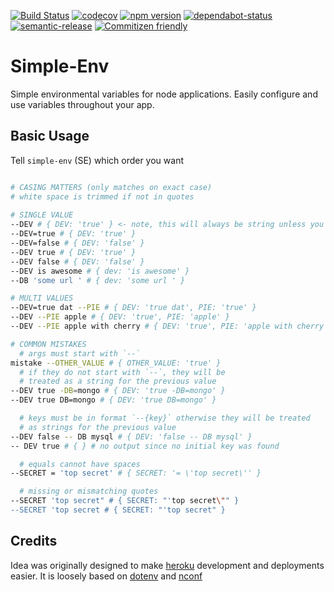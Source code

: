 [![Build Status](https://travis-ci.org/djhouseknecht/simple-env.svg?branch=master)](https://travis-ci.org/djhouseknecht/simple-env)  [![codecov](https://codecov.io/gh/djhouseknecht/simple-env/branch/master/graph/badge.svg)](https://codecov.io/gh/djhouseknecht/simple-env)  [![npm version](https://badge.fury.io/js/simple-env.svg)](https://badge.fury.io/js/simple-env)  [![dependabot-status](https://flat.badgen.net/dependabot/djhouseknecht/simple-env/?icon=dependabot)][dependabot]  [![semantic-release](https://img.shields.io/badge/%20%20%F0%9F%93%A6%F0%9F%9A%80-semantic--release-e10079.svg)](https://github.com/semantic-release/semantic-release)  [![Commitizen friendly](https://img.shields.io/badge/commitizen-friendly-brightgreen.svg)](http://commitizen.github.io/cz-cli/) 

# Simple-Env
Simple environmental variables for node applications. Easily configure and use variables throughout your app.

## Basic Usage
Tell `simple-env` (SE) which order you want 

``` bash

# CASING MATTERS (only matches on exact case)
# white space is trimmed if not in quotes
 
# SINGLE VALUE
--DEV # { DEV: 'true' } <- note, this will always be string unless you specific type: Boolean in the config
--DEV=true # { DEV: 'true' }
--DEV=false # { DEV: 'false' }
--DEV true # { DEV: 'true' } 
--DEV false # { DEV: 'false' } 
--DEV is awesome # { dev: 'is awesome' }
--DB 'some url ' # { dev: 'some url ' }

# MULTI VALUES
--DEV=true dat --PIE # { DEV: 'true dat', PIE: 'true' }
--DEV --PIE apple # { DEV: 'true', PIE: 'apple' }
--DEV --PIE apple with cherry # { DEV: 'true', PIE: 'apple with cherry' }

# COMMON MISTAKES
  # args must start with `--` 
mistake --OTHER_VALUE # { OTHER_VALUE: 'true' }
  # if they do not start with `--`, they will be 
  # treated as a string for the previous value
--DEV true -DB=mongo # { DEV: 'true -DB=mongo' }
--DEV true DB=mongo # { DEV: 'true DB=mongo' }

  # keys must be in format `--{key}` otherwise they will be treated
  # as strings for the previous value
--DEV false -- DB mysql # { DEV: 'false -- DB mysql' }
-- DEV true # { } # no output since no initial key was found

  # equals cannot have spaces
--SECRET = 'top secret' # { SECRET: '= \'top secret\'' }

  # missing or mismatching quotes
--SECRET 'top secret" # { SECRET: "'top secret\"" }
--SECRET 'top secret # { SECRET: "'top secret" }

```


## Credits 
Idea was originally designed to make [heroku](https://www.heroku.com/) development and deployments easier. It is loosely based on [dotenv](https://www.npmjs.com/package/dotenv) and [nconf](https://www.npmjs.com/package/nconf)

[dependabot]: https://dependabot.com
